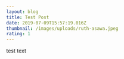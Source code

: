 ```yaml
---
layout: blog
title: Test Post
date: 2019-07-09T15:57:19.016Z
thumbnail: /images/uploads/ruth-asawa.jpeg
rating: 1
---
```

test text
